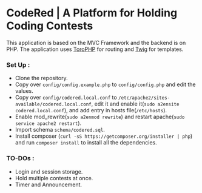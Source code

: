 # CodeRed | A Platform for Holding Coding Contests

This application is based on the MVC Framework and the backend is on PHP.
The application uses [ToroPHP](https://github.com/anandkunal/ToroPHP) for routing and [Twig](https://github.com/twigphp/Twig) for templates.

### Set Up : 
- Clone the repository.
- Copy over `config/config.example.php` to `config/config.php` and edit the values.
- Copy over `config/codered.local.conf` to `/etc/apache2/sites-available/codered.local.conf`, edit it and enable it(`sudo a2ensite codered.local.conf`), and add entry in hosts file(`/etc/hosts`).
- Enable mod_rewrite(`sudo a2enmod rewrite`) and restart apache(`sudo service apache2 restart`).
- Import schema `schema/codered.sql`.
- Install composer (`curl -sS https://getcomposer.org/installer | php`) and run `composer install` to install all the dependencies.

### TO-DOs :
- Login and session storage.
- Hold multiple contests at once.
- Timer and Announcement.
